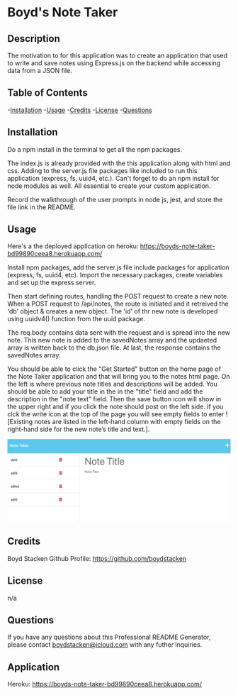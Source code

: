 # Boyd's Note Taker

## Description

The motivation to for this application was to create an application that used to write and save notes using Express.js on the backend while accessing data from a JSON file.

## Table of Contents

-[Installation](#installation)
-[Usage](#usage)
-[Credits](#credits)
-[License](#license)
-[Questions](#questions)

## Installation

Do a npm install in the terminal to get all the npm packages.

The index.js is already provided with the this application along with html and css. Adding to the server.js file packages like included to run this application (express, fs, uuid4, etc.). Can't forget to do an npm install for node modules as well. All essential to create your custom application. 

Record the walkthrough of the user prompts in node js, jest, and store the file link in the README.

## Usage

Here's a the deployed application on heroku: https://boyds-note-taker-bd99890ceea8.herokuapp.com/

Install npm packages, add the server.js file include packages for application (express, fs, uuid4, etc). Import the necessary packages, create variables and set up the express server. 

Then start defining routes, handling the POST request to create a new note. When a POST request to /api/notes, the route is initiated and it retreived the 'db' object & creates a new object. The 'id' of thr new note is developed using uuidv4() function from the uuid package.

The req.body contains data sent with the request and is spread into the new note.  This new note is added to the savedNotes array and the updaeted array is written back to the db.json file. At last, the response contains the savedNotes array.

You should be able to click the "Get Started" button on the home page of the Note Taker application and that will bring you to the notes html page. On the left is where previous note titles and descriptions will be added. You should be able to add your title in the in the "title" field and add the description in the "note text" field. Then the save button icon will show in the upper right and if you click the note should post on the left side. if you clck the write icon at the top of the page you will see empty fields to enter ![Existing notes are listed in the left-hand column with empty fields on the right-hand side for the new note’s title and text.].


![Alt text](image-1.png)

## Credits

Boyd Stacken
Github Profile: https://github.com/boydstacken

## License

n/a

## Questions

If you have any questions about this Professional README Generator, please contact boydstacken@icloud.com with any futher inquiries.

## Application

Heroku: https://boyds-note-taker-bd99890ceea8.herokuapp.com/
